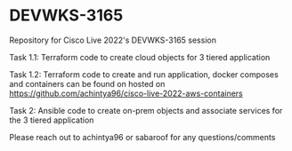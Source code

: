 # DEVWKS-3165
Repository for Cisco Live 2022's DEVWKS-3165 session

Task 1.1: Terraform code to create cloud objects for 3 tiered application 

Task 1.2: Terraform code to create and run application, docker composes and containers can be found on hosted on https://github.com/achintya96/cisco-live-2022-aws-containers 

Task 2: Ansible code to create on-prem objects and associate services for the 3 tiered application

Please reach out to achintya96 or sabaroof for any questions/comments 
